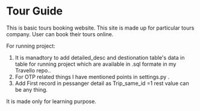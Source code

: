 # Tour Guide
This is basic tours booking website. This site is made up for particular tours company.
User can book their tours online.

For running project:
1. It is manadtory to add detailed_desc and destionation table's data in table for running project which are available in .sql formate in my Travello repo..
2. For OTP related things I have mentioned points in settings.py .
3. Add First record in pessanger detail as Trip_same_id =1 rest value can be any thing.

It is made only for learning purpose.
